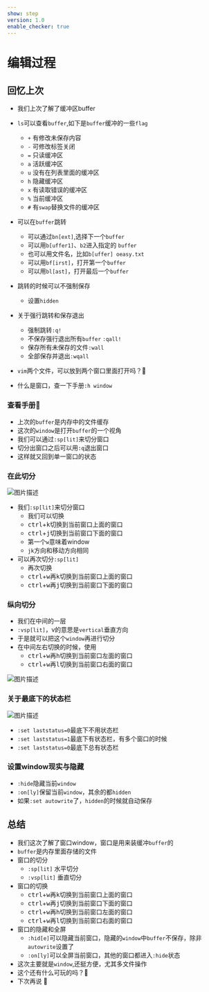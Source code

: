 ```yaml
---
show: step
version: 1.0
enable_checker: true
---
```


# 编辑过程

## 回忆上次

- 我们上次了解了缓冲区buffer
- `ls`可以查看`buffer`,如下是`buffer`缓冲的一些`flag`
 	- `+`   有修改未保存内容      
	- `-`   可修改标签关闭
	- `=`   只读缓冲区
	- `a`   活跃缓冲区                                         
	- `u`   没有在列表里面的缓冲区
	- `h`   隐藏缓冲区
	- `x`   有读取错误的缓冲区
	- `%`   当前缓冲区
	- `#`   有`swap`替换文件的缓冲区

- 可以在`buffer`跳转
	- 可以通过`bn[ext]`,选择下一个`buffer`
	- 可以用`b[uffer1]`、`b2`进入指定的 `buffer`
	- 也可以用文件名，比如`b[uffer] oeasy.txt`
	- 可以用`bf[irst]`，打开第一个`buffer`
	- 可以用`bl[ast]`，打开最后一个`buffer`
- 跳转的时候可以不强制保存
	- 设置`hidden`
- 关于强行跳转和保存退出
	- 强制跳转`:q!`
	- 不保存强行退出所有`buffer` `:qall!`
	- 保存所有未保存的文件`:wall`
	- 全部保存并退出`:wqall`
- `vim`两个文件，可以放到两个窗口里面打开吗？🤔
- 什么是窗口，查一下手册`:h window`


### 查看手册📕

- 上次的`buffer`是内存中的文件缓存
- 这次的`window`是打开`buffer`的一个视角
- 我们可以通过`:sp[lit]`来切分窗口
- 切分出窗口之后可以用`:q`退出窗口
- 这样就又回到单一窗口的状态

### 在此切分

![图片描述](https://doc.shiyanlou.com/courses/uid1190679-20210204-1612419465415)

- 我们`:sp[lit]`来切分窗口
	- 我们可以切换
	- <kbd>ctrl</kbd>+<kbd>k</kbd>切换到当前窗口上面的窗口
	- <kbd>ctrl</kbd>+<kbd>j</kbd>切换到当前窗口下面的窗口
	- 第一个`w`意味着window
	- `jk`方向和移动方向相同
- 可以再次切分`:sp[lit]`
	- 再次切换
	- <kbd>ctrl</kbd>+<kbd>w</kbd>再<kbd>k</kbd>切换到当前窗口上面的窗口
	- <kbd>ctrl</kbd>+<kbd>w</kbd>再<kbd>j</kbd>切换到当前窗口下面的窗口

### 纵向切分

- 我们在中间的一层
- `:vsp[lit]`，v的意思是`vertical`垂直方向
- 于是就可以把这个`window`再进行切分
- 在中间左右切换的时候，使用
	- <kbd>ctrl</kbd>+<kbd>w</kbd>再<kbd>h</kbd>切换到当前窗口左面的窗口
	- <kbd>ctrl</kbd>+<kbd>w</kbd>再<kbd>l</kbd>切换到当前窗口右面的窗口
	

![图片描述](https://doc.shiyanlou.com/courses/uid1190679-20210204-1612419978345)

### 关于最底下的状态栏

![图片描述](https://doc.shiyanlou.com/courses/uid1190679-20210204-1612420149779)

- `:set laststatus=0`最底下不用状态栏
- `:set laststatus=1`最底下有状态栏，有多个窗口的时候
- `:set laststatus=0`最底下总有状态栏

### 设置window现实与隐藏

- `:hide`隐藏当前`window`
- `:on[ly]`保留当前`window`，其余的都`hidden`
- 如果`:set autowrite`了，`hidden`的时候就自动保存


## 总结

- 我们这次了解了窗口window，窗口是用来装缓冲`buffer`的
- `buffer`是内存里面存储的文件
- 窗口的切分
	- `:sp[lit]` 水平切分
	- `:vsp[lit]` 垂直切分
- 窗口的切换
	- <kbd>ctrl</kbd>+<kbd>w</kbd>再<kbd>k</kbd>切换到当前窗口上面的窗口
	- <kbd>ctrl</kbd>+<kbd>w</kbd>再<kbd>j</kbd>切换到当前窗口下面的窗口
	- <kbd>ctrl</kbd>+<kbd>w</kbd>再<kbd>h</kbd>切换到当前窗口左面的窗口
	- <kbd>ctrl</kbd>+<kbd>w</kbd>再<kbd>l</kbd>切换到当前窗口右面的窗口
- 窗口的隐藏和全屏
	- `:hid[e]`可以隐藏当前窗口，隐藏的`window`中`buffer`不保存，除非`autowrite`设置了
	- `:on[ly]`可以全屏当前窗口，其他的窗口都进入`:hide`状态
- 这次主要就是`window`,还挺方便，尤其多文件操作
- 这个还有什么可玩的吗？🤔
- 下次再说 👋






